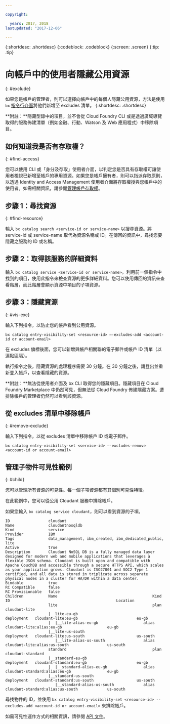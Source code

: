 ```yaml
---

copyright:

  years: 2017, 2018
lastupdated: "2017-12-06"

---
```


{:shortdesc: .shortdesc}
{:codeblock: .codeblock}
{:screen: .screen}
{:tip: .tip}

# 向帳戶中的使用者隱藏公用資源
{: #exclude}

如果您是帳戶的管理者，則可以選擇向帳戶中的每個人隱藏公用資源，方法是使用 `bx` [指令行介面](/docs/cli/reference/bluemix_cli/bx_cli.html#bluemix_catalog_entry_visibility_set)將他們新增至 excludes 清單。
{:shortdesc: .shortdesc}

**附註：**隱藏型錄中的項目，並不會從 Cloud Foundry CLI 或是透過廣域導覽取得的服務佈建清單（例如金融、行動、Watson 及 Web 應用程式）中移除項目。

## 如何知道我是否有存取權？
{: #find-access}

您可以使用 CLI 或「身分及存取」使用者介面，以判定您是否具有存取權可讓使用者檢視已新增至帳戶的專用資源。如果您是帳戶擁有者，則可以指派存取原則，以透過 Identity and Access Management 使用者介面將存取權授與您帳戶中的使用者。如需相關資訊，請參閱[管理帳戶存取權](access.html)。

## 步驟 1：尋找資源
{: #find-resource}

輸入 `bx catalog search <service-id or service-name>` 以搜尋資源。將 service-id 或 service-name 取代為資源名稱或 ID。在傳回的資訊中，尋找您要隱藏之服務的 ID 或名稱。

## 步驟 2：取得該服務的詳細資料

輸入 `bx catalog service <service-id or service-name>`。利用前一個指令中找到的項目，使用此指令來檢查資源的更多詳細資料。您可以使用傳回的資訊來查看階層，而此階層會顯示資源中項目的子項資源。

## 步驟 3：隱藏資源
{: #vis-exc}

輸入下列指令，以防止您的帳戶看到公用資源。

`bx catalog entry-visibility-set <resource-id> —-excludes-add <account-id or account-email>`

在 excludes 旗標後面，您可以新增與帳戶相關聯的電子郵件或帳戶 ID 清單（以逗點區隔）。

執行指令之後，隱藏資源的處理程序需要 30 分鐘。在 30 分鐘之後，請登出並重新登入帳戶，以查看隱藏的資源。

**附註：**無法從使用者介面及 bx CLI 取得您的隱藏項目。隱藏項目在 Cloud Foundry Marketplace 中仍然可見，但無法從 Cloud Foundry 佈建隱藏方案。遭排除帳戶的管理者仍然可以看到該資源。

## 從 excludes 清單中移除帳戶
{: #remove-exclude}

輸入下列指令，以從 excludes 清單中移除帳戶 ID 或電子郵件。

`bx catalog entry-visibility-set <service-id> —-excludes-remove <account-id or account-email>`

## 管理子物件可見性範例
{: #child}

您可以管理所有資源的可見性。每一個子項資源都有其個別可見性特徵。

在此範例中，您可以從公用 Cloudant 服務中排除帳戶。

如果您輸入 `bx catalog service cloudant`，則可以看到資源的子項。

```
ID                 cloudant
Name               cloudantnosqldb
Kind               service
Provider           IBM
Tags               data_management, ibm_created, ibm_dedicated_public, lite
Active             true
Description        Cloudant NoSQL DB is a fully managed data layer designed for modern web and mobile applications that leverages a flexible JSON schema. Cloudant is built upon and compatible with Apache CouchDB and accessible through a secure HTTPS API, which scales as your application grows. Cloudant is ISO27001 and SOC2 Type 1 certified, and all data is stored in triplicate across separate physical nodes in a cluster for HA/DR within a data center.
Bindable           true
RC Compatible      false
RC Provisionable   false
Children           Name                                          Kind         ID                                               Location
                   lite                                          plan         cloudant-lite
                   |__lite-eu-gb                             deployment   cloudant-lite:eu-gb                          eu-gb
                   |  |__lite-alias-eu-gb                    alias        cloudant-lite:alias:eu-gb                    eu-gb
                   |__lite-us-south                          deployment   cloudant-lite:us-south                       us-south
                      |__lite-alias-us-south                 alias        cloudant-lite:alias:us-south                 us-south
                   standard                                      plan         cloudant-standard
                   |__standard-eu-gb                         deployment   cloudant-standard:eu-gb                      eu-gb
                   |  |__standard-alias-eu-gb                alias        cloudant-standard:alias:eu-gb                eu-gb
                   |__standard-us-south                      deployment   cloudant-standard:us-south                   us-south
                      |__standard-alias-us-south             alias        cloudant-standard:alias:us-south             us-south
```

尋找物件的 ID，並使用 `bx catalog entry-visibility-set <resource-id> --excludes-add <account-id or account-email>` 來排除帳戶。

如需可見性運作方式的相關資訊，請參閱 [API 文件](https://console.bluemix.net/apidocs/682)。

